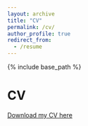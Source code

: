 ```yaml
---
layout: archive
title: "CV"
permalink: /cv/
author_profile: true
redirect_from:
  - /resume
---
```


{% include base_path %}

CV
======

[Download my CV here](https://github.com/claydergc/claydergc.github.io/blob/master/files/ClayderGonzalez_CV.pdf)
